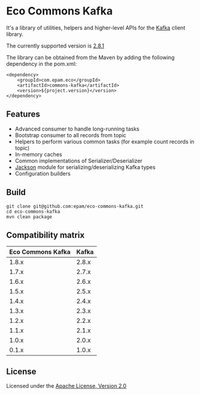 # Eco Commons Kafka

It's a library of utilities, helpers and higher-level APIs for the [Kafka](https://kafka.apache.org/) client library.

The currently supported version is [2.8.1](https://kafka.apache.org/downloads#2.8.1)

The library can be obtained from the Maven by adding the following dependency in the pom.xml:

```
<dependency>
    <groupId>com.epam.eco</groupId>
    <artifactId>commons-kafka</artifactId>
    <version>${project.version}</version>
</dependency>
```

## Features

* Advanced consumer to handle long-running tasks
* Bootstrap consumer to all records from topic
* Helpers to perform various common tasks (for example count records in topic)
* In-memory caches
* Common implementations of Serializer/Deserializer 
* [Jackson](https://github.com/FasterXML/jackson) module for serializing/deserializing Kafka types 
* Configuration builders

## Build

```
git clone git@github.com:epam/eco-commons-kafka.git
cd eco-commons-kafka
mvn clean package
```

## Compatibility matrix

Eco Commons Kafka | Kafka
---  | --- 
1.8.x | 2.8.x
1.7.x | 2.7.x
1.6.x | 2.6.x
1.5.x | 2.5.x
1.4.x | 2.4.x
1.3.x | 2.3.x
1.2.x | 2.2.x
1.1.x | 2.1.x
1.0.x | 2.0.x
0.1.x | 1.0.x

## License

Licensed under the [Apache License, Version 2.0](https://www.apache.org/licenses/LICENSE-2.0)
